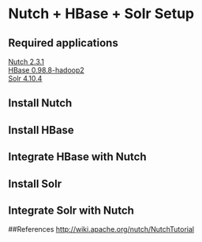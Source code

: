 # Nutch + HBase + Solr Setup

## Required applications
<a href="http://www.apache.org/dyn/closer.lua/nutch/2.3.1/apache-nutch-2.3.1-src.tar.gz">Nutch 2.3.1</a><br />
<a href="https://archive.apache.org/dist/hbase/hbase-0.98.8/hbase-0.98.8-hadoop2-bin.tar.gz">HBase 0.98.8-hadoop2</a><br />
<a href="http://mirror.apache-kr.org/lucene/solr/4.10.4/solr-4.10.4.tgz">Solr 4.10.4</a><br />

## Install Nutch
## Install HBase
## Integrate HBase with Nutch
## Install Solr
## Integrate Solr with Nutch

##References
<a href="http://wiki.apache.org/nutch/NutchTutorial">http://wiki.apache.org/nutch/NutchTutorial</a>
<a href="http://wiki.apache.org/nutch/Nutch2Tutorial"></a>
<a href="http://hbase.apache.org/book/quickstart.html"></a>

